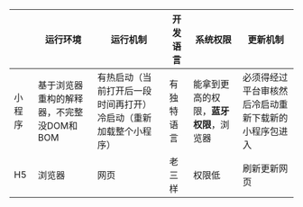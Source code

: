 |        | 运行环境                                 | 运行机制                                                     | 开发语言   | 系统权限                               | 更新机制                                             |
| ------ | ---------------------------------------- | ------------------------------------------------------------ | ---------- | -------------------------------------- | ---------------------------------------------------- |
| 小程序 | 基于浏览器重构的解释器，不完整没DOM和BOM | 有热启动（当前打开后一段时间再打开）冷启动（重新加载整个小程序） | 有独特语言 | 能拿到更高的权限，**蓝牙权限**，浏览器 | 必须得经过平台审核然后冷启动重新下载新的小程序包进入 |
| H5     | 浏览器                                   | 网页                                                         | 老三样     | 权限低                                 | 刷新更新网页                                         |

